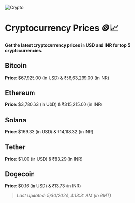 
![Crypto](https://www.techguide.com.au/wp-content/uploads/2020/11/crypto3.jpeg)

# Cryptocurrency Prices 🪙📈

#### Get the latest cryptocurrency prices in USD and INR for top 5 cryptocurrencies.

## Bitcoin

**Price:** $67,925.00 (in USD) & ₹56,63,299.00 (in INR)

## Ethereum

**Price:** $3,780.63 (in USD) & ₹3,15,215.00 (in INR)

## Solana

**Price:** $169.33 (in USD) & ₹14,118.32 (in INR)

## Tether

**Price:** $1.00 (in USD) & ₹83.29 (in INR)

## Dogecoin

**Price:** $0.16 (in USD) & ₹13.73 (in INR)

> _Last Updated: 5/30/2024, 4:13:31 AM (in GMT)_

